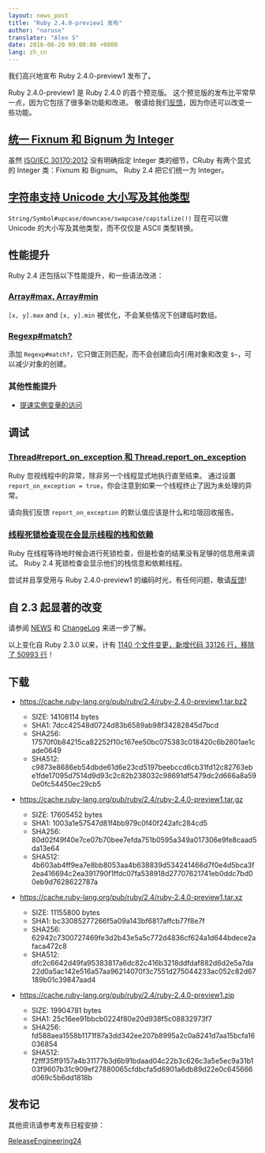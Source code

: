 ```yaml
---
layout: news_post
title: "Ruby 2.4.0-preview1 发布"
author: "naruse"
translator: "Alex S"
date: 2016-06-20 09:00:00 +0000
lang: zh_cn
---
```


我们高兴地宣布 Ruby 2.4.0-preview1 发布了。

Ruby 2.4.0-preview1 是 Ruby 2.4.0 的首个预览版。
这个预览版的发布比平常早一点，因为它包括了很多新功能和改进。
敬请给我们[反馈](https://bugs.ruby-lang.org/projects/ruby/wiki/HowToReport)，因为你还可以改变一些功能。

## [统一 Fixnum 和 Bignum 为 Integer](https://bugs.ruby-lang.org/issues/12005)

虽然 [ISO/IEC 30170:2012](http://www.iso.org/iso/iso_catalogue/catalogue_tc/catalogue_detail.htm?csnumber=59579)
没有明确指定 Integer 类的细节，CRuby 有两个显式的 Integer 类：Fixnum 和 Bignum。
Ruby 2.4 把它们统一为 Integer。

## [字符串支持 Unicode 大小写及其他类型](https://bugs.ruby-lang.org/issues/10085)

`String/Symbol#upcase/downcase/swapcase/capitalize(!)` 现在可以做 Unicode 的大小写及其他类型，而不仅仅是 ASCII 类型转换。

## 性能提升

Ruby 2.4 还包括以下性能提升，和一些语法改进：

### [Array#max, Array#min](https://bugs.ruby-lang.org/issues/12172)

`[x, y].max` and `[x, y].min` 被优化，不会某些情况下创建临时数组。

### [Regexp#match?](https://bugs.ruby-lang.org/issues/8110)

添加 `Regexp#match?`，它只做正则匹配，而不会创建后向引用对象和改变 `$~`，可以减少对象的创建。

### 其他性能提升

* [提速实例变量的访问](https://bugs.ruby-lang.org/issues/12274)

## 调试

### [Thread#report_on_exception 和 Thread.report_on_exception](https://bugs.ruby-lang.org/issues/6647)

Ruby 忽视线程中的异常，除非另一个线程显式地执行直至结束。
通过设置 `report_on_exception = true`，你会注意到如果一个线程终止了因为未处理的异常。

请向我们反馈 `report_on_exception` 的默认值应该是什么和垃圾回收报告。

### [线程死锁检查现在会显示线程的栈和依赖](https://bugs.ruby-lang.org/issues/8214)

Ruby 在线程等待地时候会进行死锁检查，但是检查的结果没有足够的信息用来调试。
Ruby 2.4 死锁检查会显示他们的栈信息和依赖线程。

尝试并且享受用与 Ruby 2.4.0-preview1 的编码时光，有任何问题，敬请[反馈](https://bugs.ruby-lang.org/projects/ruby/wiki/HowToReport)!

## 自 2.3 起显著的改变

请参阅 [NEWS](https://github.com/ruby/ruby/blob/v2_4_0_preview1/NEWS) 和
[ChangeLog](https://github.com/ruby/ruby/blob/v2_4_0_preview1/ChangeLog)
来进一步了解。

以上变化自 Ruby 2.3.0 以来，计有 [1140 个文件变更，新增代码 33126 行，移除了 50993 行](https://github.com/ruby/ruby/compare/v2_3_0...v2_4_0_preview1)！

## 下载

* <https://cache.ruby-lang.org/pub/ruby/2.4/ruby-2.4.0-preview1.tar.bz2>

  * SIZE:   14108114 bytes
  * SHA1:   7dcc42548d0724d83b6589ab98f34282845d7bcd
  * SHA256: 17570f0b84215ca82252f10c167ee50bc075383c018420c6b2601ae1cade0649
  * SHA512: c9873e8686eb54dbde61d6e23cd5197beebccd6cb31fd12c82763ebe1fde17095d7514d9d93c2c82b238032c98691df5479dc2d666a8a590e0fc54450ec29cb5

* <https://cache.ruby-lang.org/pub/ruby/2.4/ruby-2.4.0-preview1.tar.gz>

  * SIZE:   17605452 bytes
  * SHA1:   1003a1e57547d81f4bb979c0f40f242afc284cd5
  * SHA256: 80d02f49f40e7ce07b70bee7efda751b0595a349a017306e9fe8caad5da13e64
  * SHA512: 4b603ab4ff9ea7e8bb8053aa4b638839d534241466d7f0e4d5bca3f2ea416694c2ea391790f1ffdc07fa538918d27707621741eb0ddc7bd00eb9d7628622787a

* <https://cache.ruby-lang.org/pub/ruby/2.4/ruby-2.4.0-preview1.tar.xz>

  * SIZE:   11155800 bytes
  * SHA1:   bc33085277266f5a09a143bf6817affcb77f8e7f
  * SHA256: 62942c7300727469fe3d2b43e5a5c772d4836cf624a1d644bdece2afaca472c8
  * SHA512: dfc2c6642d49fa95383817a6dc82c416b3218ddfdaf882d6d2e5a7da22d0a5ac142e516a57aa96214070f3c7551d275044233ac052c82d67189b01c39847aad4

* <https://cache.ruby-lang.org/pub/ruby/2.4/ruby-2.4.0-preview1.zip>

  * SIZE:   19904781 bytes
  * SHA1:   25c16ee91bbcb0224f80e20d938f5c08832973f7
  * SHA256: fd588aea1558b1171f87a3dd342ee207b8995a2c0a8241d7aa15bcfa16036854
  * SHA512: f2fff35ff9157a4b31177b3d6b91bdaad04c22b3c626c3a5e5ec9a31b103f9607b31c909ef27880065cfdbcfa5d6901a6db89d22e0c645666d069c5b6dd1818b

## 发布记

其他资讯请参考发布日程安排：

[ReleaseEngineering24](https://bugs.ruby-lang.org/projects/ruby-trunk/wiki/ReleaseEngineering24)
